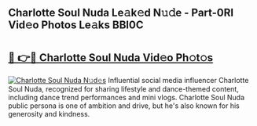 ## Charlotte Soul Nuda Le𝚊k𝚎d N𝚞𝚍e - Part-0RI Vid𝚎o Photos Le𝚊ks BBl0C

# <h2><a href="http://fbfhq4s.evod.top/?m=Charlotte+Soul+Nuda">🔗 👉🔴 Charlotte Soul Nuda Vid𝚎o Ph𝚘t𝚘s</a></h2>

[![Charlotte Soul Nuda N𝚞d𝚎s](https://i.imgur.com/8V9OHl7.gif)](http://fbfhq4s.evod.top/?m=Charlotte+Soul+Nuda)
Influential social media influencer Charlotte Soul Nuda, recognized for sharing lifestyle and dance-themed content, including dance trend performances and mini vlogs. Charlotte Soul Nuda public persona is one of ambition and drive, but he's also known for his generosity and kindness. 
